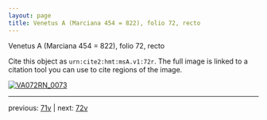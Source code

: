 ```yaml
---
layout: page
title: Venetus A (Marciana 454 = 822), folio 72, recto
---
```


Venetus A (Marciana 454 = 822), folio 72, recto

Cite this object as `urn:cite2:hmt:msA.v1:72r`.  The full image is linked to a citation tool you can use to cite regions of the image.

[![VA072RN_0073](http://www.homermultitext.org/iipsrv?IIIF=/project/homer/pyramidal/deepzoom/hmt/vaimg/2017a/VA072RN_0073.tif/full/800,/0/default.jpg)](http://www.homermultitext.org/ict2/?urn=urn:cite2:hmt:vaimg.2017a:VA072RN_0073) 

---

previous:  [71v](../71v/) | next: [72v](../72v/)